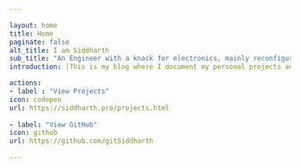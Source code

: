 ```yaml
---

layout: home
title: Home
paginate: false
alt_title: I am Siddharth
sub_title: "An Engineer with a knack for electronics, mainly reconfigurable hardware"
introduction: |This is my blog where I document my personal projects and other technical know-hows.

actions:  
- label : "View Projects"
icon: codepen
url: https://siddharth.pro/projects.html
  
- label: "View GitHub"  
icon: github
url: https://github.com/gitSiddharth

---
```


